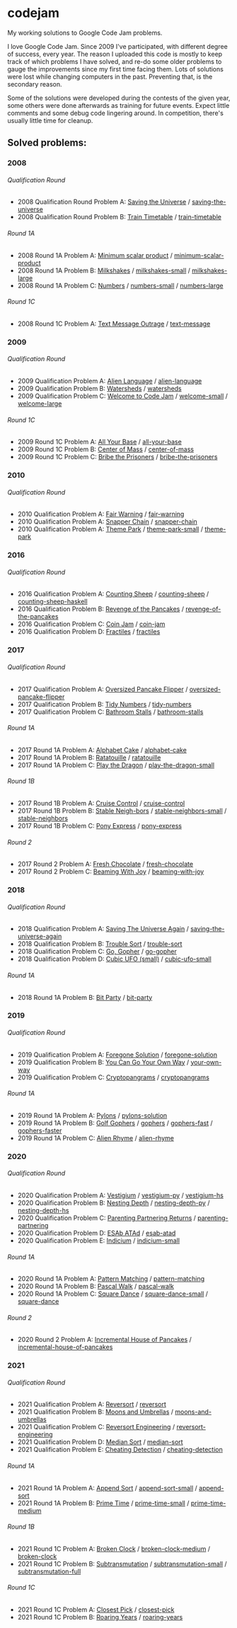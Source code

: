 # codejam
My working solutions to Google Code Jam problems.

I love Google Code Jam. Since 2009 I've participated, with different degree of success, every year. The reason I uploaded this code is mostly to keep track of which problems I have solved, and re-do some older problems to gauge the improvements since my first time facing them. Lots of solutions were lost while changing computers in the past. Preventing that, is the secondary reason.

Some of the solutions were developed during the contests of the given year, some others were done afterwards as training for future events. Expect little comments and some debug code lingering around. In competition, there's usually little time for cleanup.

## Solved problems:

### 2008

###### Qualification Round

* 2008 Qualification Round Problem A: [Saving the Universe] / [saving-the-universe]
* 2008 Qualification Round Problem B: [Train Timetable] / [train-timetable]

[Saving the Universe]:https://codingcompetitions.withgoogle.com/codejam/round/0000000000432b79/000000000043290d
[Train Timetable]:https://codingcompetitions.withgoogle.com/codejam/round/0000000000432b79/000000000043290d

[saving-the-universe]:2008/qual/a/a.py
[train-timetable]:2008/qual/b/b.py

###### Round 1A

* 2008 Round 1A Problem A: [Minimum scalar product] / [minimum-scalar-product]
* 2008 Round 1A Problem B: [Milkshakes] / [milkshakes-small] / [milkshakes-large]
* 2008 Round 1A Problem C: [Numbers] / [numbers-small] / [numbers-large]

[Minimum scalar product]:https://codingcompetitions.withgoogle.com/codejam/round/00000000004330f6/0000000000432f33
[Milkshakes]:https://codingcompetitions.withgoogle.com/codejam/round/00000000004330f6/0000000000433246
[Numbers]:https://codingcompetitions.withgoogle.com/codejam/round/00000000004330f6/00000000004329f4

[minimum-scalar-product]:2008/1a/a-minimum-scalar-product/a.py
[milkshakes-small]:2008/1a/b-milkshakes/b-small.py
[milkshakes-large]:2008/1a/b-milkshakes/b-large.py
[numbers-small]:2008/1a/c-numbers/c-small.py
[numbers-large]:2008/1a/c-numbers/c-large.py

###### Round 1C

* 2008 Round 1C Problem A: [Text Message Outrage] / [text-message]

[Text Message Outrage]:https://codingcompetitions.withgoogle.com/codejam/round/000000000043314d/0000000000432bd3

[text-message]:2008/1c/a-text-message/a.py

### 2009

###### Qualification Round

* 2009 Qualification Problem A: [Alien Language] / [alien-language]
* 2009 Qualification Problem B: [Watersheds] / [watersheds][watersheds-solution]
* 2009 Qualification Problem C: [Welcome to Code Jam] / [welcome-small] / [welcome-large]

[Alien Language]:https://code.google.com/codejam/contest/90101/dashboard#s=p0
[Watersheds]:https://code.google.com/codejam/contest/90101/dashboard#s=p1
[Welcome to Code Jam]:https://code.google.com/codejam/contest/90101/dashboard#s=p2

[alien-language]:2009/qual/a/a.py
[watersheds-solution]:2009/qual/b/b.c
[welcome-small]:2009/qual/c/c.hs
[welcome-large]:2009/qual/c/c.c

###### Round 1C

* 2009 Round 1C Problem A: [All Your Base] / [all-your-base]
* 2009 Round 1C Problem B: [Center of Mass] / [center-of-mass]
* 2009 Round 1C Problem C: [Bribe the Prisoners] / [bribe-the-prisoners]

[All Your Base]:https://code.google.com/codejam/contest/dashboard?c=189252#s=p0
[Center of Mass]:https://code.google.com/codejam/contest/dashboard?c=189252#s=p1
[Bribe the Prisoners]:https://code.google.com/codejam/contest/dashboard?c=189252#s=p2

[all-your-base]:2009/1c/a-all-your-base/center.py
[center-of-mass]:2009/1c/b-center-of-mass/center.py
[bribe-the-prisoners]:2009/1c/c-bribe-the-prisoners/bribe.py

### 2010

###### Qualification Round

* 2010 Qualification Problem A: [Fair Warning] / [fair-warning]
* 2010 Qualification Problem A: [Snapper Chain] / [snapper-chain]
* 2010 Qualification Problem A: [Theme Park] / [theme-park-small] / [theme-park]

[Fair Warning]:https://codingcompetitions.withgoogle.com/codejam/round/0000000000432b7e/00000000004330fd
[Snapper Chain]:https://codingcompetitions.withgoogle.com/codejam/round/0000000000432b7e/0000000000432912
[Theme Park]:https://codingcompetitions.withgoogle.com/codejam/round/0000000000432b7e/0000000000432f38

[fair-warning]:2010/qual/a/a.py
[snapper-chain]:2010/qual/b/b.py
[theme-park-small]:2010/qual/c/c-small.py
[theme-park]:2010/qual/c/c.py

### 2016

###### Qualification Round

* 2016 Qualification Problem A: [Counting Sheep] / [counting-sheep] / [counting-sheep-haskell]
* 2016 Qualification Problem B: [Revenge of the Pancakes] / [revenge-of-the-pancakes]
* 2016 Qualification Problem C: [Coin Jam] / [coin-jam]
* 2016 Qualification Problem D: [Fractiles] / [fractiles][fractiles-solution]

[Counting Sheep]:https://code.google.com/codejam/contest/6254486/dashboard#s=p0
[Revenge of the Pancakes]:https://code.google.com/codejam/contest/6254486/dashboard#s=p1
[Coin Jam]:https://code.google.com/codejam/contest/6254486/dashboard#s=p2
[Fractiles]:https://code.google.com/codejam/contest/6254486/dashboard#s=p3

[counting-sheep]:2016/qual/a-counting-sheep/a.py
[counting-sheep-haskell]:2016/qual/a-counting-sheep/a.hs
[revenge-of-the-pancakes]:2016/qual/b-revenge-of-the-pancakes/b.c
[coin-jam]:2016/qual/c-coin-jam/c.py
[fractiles-solution]:2016/qual/d-fractiles/d.py

### 2017

###### Qualification Round

* 2017 Qualification Problem A: [Oversized Pancake Flipper] / [oversized-pancake-flipper]
* 2017 Qualification Problem B: [Tidy Numbers] / [tidy-numbers]
* 2017 Qualification Problem C: [Bathroom Stalls] / [bathroom-stalls]

[Oversized Pancake Flipper]:https://code.google.com/codejam/contest/3264486/dashboard#s=p0
[Tidy Numbers]:https://code.google.com/codejam/contest/3264486/dashboard#s=p1
[Bathroom Stalls]:https://code.google.com/codejam/contest/3264486/dashboard#s=p2

[oversized-pancake-flipper]:2017/qual/a/a.py
[tidy-numbers]:2017/qual/b/b.c
[bathroom-stalls]:2017/qual/c/c.py

###### Round 1A

* 2017 Round 1A Problem A: [Alphabet Cake] / [alphabet-cake]
* 2017 Round 1A Problem B: [Ratatouille] / [ratatouille][ratatouille-solution]
* 2017 Round 1A Problem C: [Play the Dragon] / [play-the-dragon-small]

[Alphabet Cake]:https://code.google.com/codejam/contest/5304486/dashboard#s=p0
[Ratatouille]:https://code.google.com/codejam/contest/5304486/dashboard#s=p1
[Play the Dragon]:https://code.google.com/codejam/contest/5304486/dashboard#s=p2

[alphabet-cake]:2017/1a/a/a.c
[ratatouille-solution]:2017/1a/b/b.c
[play-the-dragon-small]:2017/1a/c/c.c

###### Round 1B

* 2017 Round 1B Problem A: [Cruise Control] / [cruise-control]
* 2017 Round 1B Problem B: [Stable Neigh-bors] / [stable-neighbors-small] / [stable-neighbors]
* 2017 Round 1B Problem C: [Pony Express] / [pony-express]

[Cruise Control]:https://code.google.com/codejam/contest/8294486/dashboard#s=p0
[Stable Neigh-bors]:https://code.google.com/codejam/contest/8294486/dashboard#s=p1
[Pony Express]:https://code.google.com/codejam/contest/8294486/dashboard#s=p2

[cruise-control]:2017/1b/a/a.c
[stable-neighbors-small]:2017/1b/b/b-small.c
[stable-neighbors]:2017/1b/b/b.c
[pony-express]:2017/1b/c/c-small.c

###### Round 2

* 2017 Round 2 Problem A: [Fresh Chocolate] / [fresh-chocolate]
* 2017 Round 2 Problem C: [Beaming With Joy] / [beaming-with-joy]

[Fresh Chocolate]:https://code.google.com/codejam/contest/5314486/dashboard#s=p0
[Beaming With Joy]:https://code.google.com/codejam/contest/5314486/dashboard#s=p2

[fresh-chocolate]:2017/2/a/cheap.py
[beaming-with-joy]:2017/2/c/lasers.py

### 2018

###### Qualification Round

* 2018 Qualification Problem A: [Saving The Universe Again] / [saving-the-universe-again]
* 2018 Qualification Problem B: [Trouble Sort] / [trouble-sort]
* 2018 Qualification Problem C: [Go, Gopher] / [go-gopher]
* 2018 Qualification Problem D: [Cubic UFO (small)] / [cubic-ufo-small]

[Saving The Universe Again]:https://codejam.withgoogle.com/2018/challenges/00000000000000cb/dashboard
[Trouble Sort]:https://codejam.withgoogle.com/2018/challenges/00000000000000cb/dashboard/00000000000079cb
[Go, Gopher]:https://codejam.withgoogle.com/2018/challenges/00000000000000cb/dashboard/0000000000007a30
[Cubic UFO (small)]:https://codejam.withgoogle.com/2018/challenges/00000000000000cb/dashboard/00000000000079cc

[saving-the-universe-again]:2018/qual/a/save.py
[trouble-sort]:2018/qual/b/trouble.py
[go-gopher]:2018/qual/c/gopher.py
[cubic-ufo-small]:2018/qual/d/shadow-small.py

###### Round 1A

* 2018 Round 1A Problem B: [Bit Party] / [bit-party]

[Bit Party]:https://codejam.withgoogle.com/2018/challenges/0000000000007883/dashboard/000000000002fff6

[bit-party]:2018/1a/b/party.py

### 2019

###### Qualification Round

* 2019 Qualification Problem A: [Foregone Solution] / [foregone-solution]
* 2019 Qualification Problem B: [You Can Go Your Own Way] / [your-own-way]
* 2019 Qualification Problem C: [Cryptopangrams] / [cryptopangrams]

[Foregone Solution]:https://codingcompetitions.withgoogle.com/codejam/round/0000000000051705/0000000000088231
[You Can Go Your Own Way]:https://codingcompetitions.withgoogle.com/codejam/round/0000000000051705/00000000000881da
[Cryptopangrams]:https://codingcompetitions.withgoogle.com/codejam/round/0000000000051705/000000000008830b


[foregone-solution]:2019/qual/a/a.py
[your-own-way]:2019/qual/b/b.py
[cryptopangrams]:2019/qual/c/c.py

###### Round 1A

* 2019 Round 1A Problem A: [Pylons] / [pylons-solution]
* 2019 Round 1A Problem B: [Golf Gophers] / [gophers] / [gophers-fast] / [gophers-faster]
* 2019 Round 1A Problem C: [Alien Rhyme] / [alien-rhyme]

[Pylons]:https://codingcompetitions.withgoogle.com/codejam/round/0000000000051635/0000000000104e03
[Golf Gophers]:https://codingcompetitions.withgoogle.com/codejam/round/0000000000051635/0000000000104f1a
[Alien Rhyme]:https://codingcompetitions.withgoogle.com/codejam/round/0000000000051635/0000000000104e05

[pylons-solution]:2019/1a/a/a.py
[gophers]:2019/1a/b/b.py
[gophers-fast]:2019/1a/b/b-fast.py
[gophers-faster]:2019/1a/b/b-faster.py
[alien-rhyme]:2019/1a/c/c.py

### 2020

###### Qualification Round

* 2020 Qualification Problem A: [Vestigium] / [vestigium-py] / [vestigium-hs]
* 2020 Qualification Problem B: [Nesting Depth] / [nesting-depth-py] / [nesting-depth-hs]
* 2020 Qualification Problem C: [Parenting Partnering Returns] / [parenting-partnering]
* 2020 Qualification Problem D: [ESAb ATAd] / [esab-atad]
* 2020 Qualification Problem E: [Indicium] / [indicium-small]

[Vestigium]:https://codingcompetitions.withgoogle.com/codejam/round/000000000019fd27/000000000020993c
[Nesting Depth]:https://codingcompetitions.withgoogle.com/codejam/round/000000000019fd27/0000000000209a9f
[Parenting Partnering Returns]:https://codingcompetitions.withgoogle.com/codejam/round/000000000019fd27/000000000020bdf9
[ESAb ATAd]:https://codingcompetitions.withgoogle.com/codejam/round/000000000019fd27/0000000000209a9e
[Indicium]:https://codingcompetitions.withgoogle.com/codejam/round/000000000019fd27/0000000000209aa0

[vestigium-py]:2020/qual/a/a.py
[vestigium-hs]:2020/qual/a/a.hs
[nesting-depth-py]:2020/qual/b/b.py
[nesting-depth-hs]:2020/qual/b/b.hs
[parenting-partnering]:2020/qual/c/c.py
[esab-atad]:2020/qual/d/d.py
[indicium-small]:2020/qual/e/e-small.py

###### Round 1A

* 2020 Round 1A Problem A: [Pattern Matching] / [pattern-matching]
* 2020 Round 1A Problem B: [Pascal Walk] / [pascal-walk]
* 2020 Round 1A Problem C: [Square Dance] / [square-dance-small] / [square-dance]

[Pattern Matching]:https://codingcompetitions.withgoogle.com/codejam/round/000000000019fd74/00000000002b3034
[Pascal Walk]:https://codingcompetitions.withgoogle.com/codejam/round/000000000019fd74/00000000002b1353
[Square Dance]:https://codingcompetitions.withgoogle.com/codejam/round/000000000019fd74/00000000002b1355

[pattern-matching]:2020/1a/a/a.py
[pascal-walk]:2020/1a/b/b.py
[square-dance]:2020/1a/c/c.py
[square-dance-small]:2020/1a/c/c-slow.py

###### Round 2

* 2020 Round 2 Problem A: [Incremental House of Pancakes] / [incremental-house-of-pancakes]

[Incremental House of Pancakes]:https://codingcompetitions.withgoogle.com/codejam/round/000000000019ffb9/00000000003384ea
[incremental-house-of-pancakes]:2020/2/a/a.py

### 2021

###### Qualification Round

* 2021 Qualification Problem A: [Reversort] / [reversort]
* 2021 Qualification Problem B: [Moons and Umbrellas] / [moons-and-umbrellas]
* 2021 Qualification Problem C: [Reversort Engineering] / [reversort-engineering]
* 2021 Qualification Problem D: [Median Sort] / [median-sort]
* 2021 Qualification Problem E: [Cheating Detection] / [cheating-detection]

[Reversort]:https://codingcompetitions.withgoogle.com/codejam/round/000000000043580a/00000000006d0a5c
[Moons and Umbrellas]:https://codingcompetitions.withgoogle.com/codejam/round/000000000043580a/00000000006d1145
[Reversort Engineering]:https://codingcompetitions.withgoogle.com/codejam/round/000000000043580a/00000000006d12d7
[Median Sort]:https://codingcompetitions.withgoogle.com/codejam/round/000000000043580a/00000000006d1284
[Cheating Detection]:https://codingcompetitions.withgoogle.com/codejam/round/000000000043580a/00000000006d1155

[reversort]:2021/qual/a/a.py
[moons-and-umbrellas]:2021/qual/b/b.py
[reversort-engineering]:2021/qual/c/c.py
[median-sort]:2021/qual/d/d.py
[cheating-detection]:2021/qual/e/e.py

###### Round 1A

* 2021 Round 1A Problem A: [Append Sort] / [append-sort-small] / [append-sort]
* 2021 Round 1A Problem B: [Prime Time] / [prime-time-small] / [prime-time-medium]

[Append Sort]:https://codingcompetitions.withgoogle.com/codejam/round/000000000043585d/00000000007549e5
[Prime Time]:https://codingcompetitions.withgoogle.com/codejam/round/000000000043585d/00000000007543d8

[append-sort-small]:2021/1a/a/a-small.py
[append-sort]:2021/1a/a/a.py
[prime-time-small]:2021/1a/b/b-small.py
[prime-time-medium]:2021/1a/b/b-medium.py

###### Round 1B

* 2021 Round 1C Problem A: [Broken Clock] / [broken-clock-medium] / [broken-clock]
* 2021 Round 1C Problem B: [Subtransmutation] / [subtransmutation-small] / [subtransmutation-full]

[Broken Clock]:https://codingcompetitions.withgoogle.com/codejam/round/0000000000435baf/00000000007ae694
[Subtransmutation]:https://codingcompetitions.withgoogle.com/codejam/round/0000000000435baf/00000000007ae4aa

[broken-clock-medium]:2021/1b/a/a-medium.py
[broken-clock]:2021/1b/a/a.py
[subtransmutation-small]:2021/1b/b/b-small.py
[subtransmutation-full]:2021/1b/b/b.py

###### Round 1C

* 2021 Round 1C Problem A: [Closest Pick] / [closest-pick]
* 2021 Round 1C Problem B: [Roaring Years] / [roaring-years]

[Closest Pick]:https://codingcompetitions.withgoogle.com/codejam/round/00000000004362d7/00000000007c0f00
[Roaring Years]:https://codingcompetitions.withgoogle.com/codejam/round/00000000004362d7/00000000007c0f01

[closest-pick]:2021/1c/a/a.py
[roaring-years]:2021/1c/b/b.py
